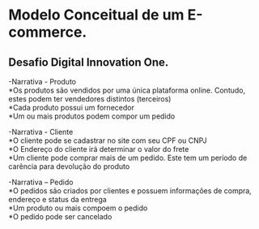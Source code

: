 # Modelo Conceitual de um E-commerce.

## Desafio Digital Innovation One.



-Narrativa - Produto
<br>
*Os produtos são vendidos por uma única plataforma online. Contudo, estes podem ter vendedores distintos (terceiros)
<br>
*Cada produto possui um fornecedor
<br>
*Um ou mais produtos podem compor um pedido
<br>



-Narrativa - Cliente
<br>
*O cliente pode se cadastrar no site com seu CPF ou CNPJ
<br>
*O Endereço do cliente irá determinar o valor do frete
<br>
*Um cliente pode comprar mais de um pedido. Este tem um período de carência para devolução do produto
<br>

-Narrativa – Pedido
<br>
*O pedidos são criados por clientes e possuem informações de compra, endereço e status da entrega
<br>
*Um produto ou mais compoem o pedido
<br>
*O pedido pode ser cancelado
<br>



